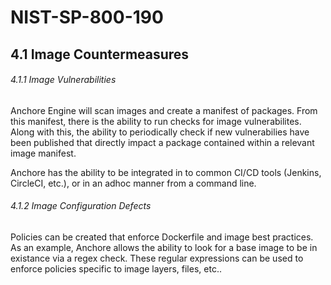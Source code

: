 # NIST-SP-800-190

## 4.1 Image Countermeasures

###### 4.1.1 Image Vulnerabilities

Anchore Engine will scan images and create a manifest of packages. From this manifest, there is the ability to run checks for image vulnerabilites. Along with this, the ability to periodically check if new vulnerabilies have been published that directly impact a package contained within a relevant image manifest. 

Anchore has the ability to be integrated in to common CI/CD tools (Jenkins, CircleCI, etc.), or in an adhoc manner from a command line. 


###### 4.1.2 Image Configuration Defects

Policies can be created that enforce Dockerfile and image best practices. As an example, Anchore allows the ability to look for a base image to be in existance via a regex check. These regular expressions can be used to enforce policies specific to image layers, files, etc..